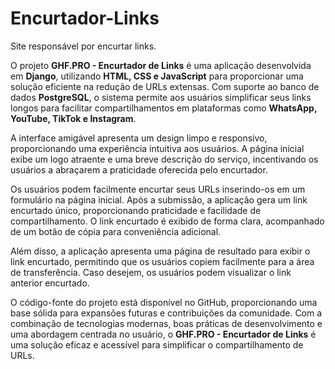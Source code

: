 # Encurtador-Links
 Site responsável por encurtar links.

O projeto **GHF.PRO - Encurtador de Links** é uma aplicação desenvolvida em **Django**, utilizando **HTML, CSS e JavaScript** para proporcionar uma solução eficiente na redução de URLs extensas. Com suporte ao banco de dados **PostgreSQL**, o sistema permite aos usuários simplificar seus links longos para facilitar compartilhamentos em plataformas como **WhatsApp, YouTube, TikTok e Instagram**.

A interface amigável apresenta um design limpo e responsivo, proporcionando uma experiência intuitiva aos usuários. A página inicial exibe um logo atraente e uma breve descrição do serviço, incentivando os usuários a abraçarem a praticidade oferecida pelo encurtador.

Os usuários podem facilmente encurtar seus URLs inserindo-os em um formulário na página inicial. Após a submissão, a aplicação gera um link encurtado único, proporcionando praticidade e facilidade de compartilhamento. O link encurtado é exibido de forma clara, acompanhado de um botão de cópia para conveniência adicional.

Além disso, a aplicação apresenta uma página de resultado para exibir o link encurtado, permitindo que os usuários copiem facilmente para a área de transferência. Caso desejem, os usuários podem visualizar o link anterior encurtado.

O código-fonte do projeto está disponível no GitHub, proporcionando uma base sólida para expansões futuras e contribuições da comunidade. Com a combinação de tecnologias modernas, boas práticas de desenvolvimento e uma abordagem centrada no usuário, o **GHF.PRO - Encurtador de Links** é uma solução eficaz e acessível para simplificar o compartilhamento de URLs.